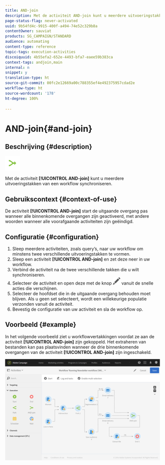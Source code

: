 ```yaml
---
title: AND-join
description: Met de activiteit AND-join kunt u meerdere uitvoeringstakken van een workflow synchroniseren.
page-status-flag: never-activated
uuid: 9b54fd4c-9915-400f-a494-74e52c329b8a
contentOwner: sauviat
products: SG_CAMPAIGN/STANDARD
audience: automating
content-type: reference
topic-tags: execution-activities
discoiquuid: 4b55efa2-652e-4493-bfa7-eaee59b383ca
context-tags: andjoin,main
internal: n
snippet: y
translation-type: ht
source-git-commit: 00fc2e12669a00c788355ef4e492375957cdad2e
workflow-type: ht
source-wordcount: '178'
ht-degree: 100%

---
```



# AND-join{#and-join}

## Beschrijving {#description}

![](assets/and_join.png)

Met de activiteit **[!UICONTROL AND-join]** kunt u meerdere uitvoeringstakken van een workflow synchroniseren.

## Gebruikscontext {#context-of-use}

De activiteit **[!UICONTROL AND-join]** start de uitgaande overgang pas wanneer alle binnenkomende overgangen zijn geactiveerd, met andere woorden wanneer alle voorafgaande activiteiten zijn geëindigd.

## Configuratie {#configuration}

1. Sleep meerdere activiteiten, zoals query’s, naar uw workflow om minstens twee verschillende uitvoeringstakken te vormen.
1. Sleep een activiteit **[!UICONTROL AND-join]** en zet deze neer in uw workflow.
1. Verbind de activiteit na de twee verschillende takken die u wilt synchroniseren.
1. Selecteer de activiteit en open deze met de knop ![](assets/edit_darkgrey-24px.png) vanuit de snelle acties die verschijnen.
1. Selecteer de hoofdset die in de uitgaande overgang behouden moet blijven. Als u geen set selecteert, wordt een willekeurige populatie verzonden vanuit de activiteit.
1. Bevestig de configuratie van uw activiteit en sla de workflow op.

## Voorbeeld {#example}

In het volgende voorbeeld ziet u workflowvertakkingen voordat ze aan de activiteit **[!UICONTROL AND-join]** zijn gekoppeld. Het extraheren van bestanden kan pas plaatsvinden wanneer de drie binnenkomende overgangen van de activiteit **[!UICONTROL AND-join]** zijn ingeschakeld.

![](assets/wkf_and-join_example.png)

